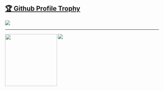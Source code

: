 <a href="https://github.com/ryo-ma/github-profile-trophy"><h2>🏆 Github Profile Trophy</h2></a>
<a href="https://github.com/ryo-ma/github-profile-trophy">
  <img src="https://github-profile-trophy.vercel.app/?username=arthurpapanyan&column=7"/>
</a>

---

<div>
  <img height="170" align="left" src="https://github-readme-stats.vercel.app/api?username=arthurpapanyan&count_private=true&include_all_commits=true" />
  <img src="https://github-readme-stats.vercel.app/api/top-langs/?username=arthurpapanyan&layout=compact" />
</div>
